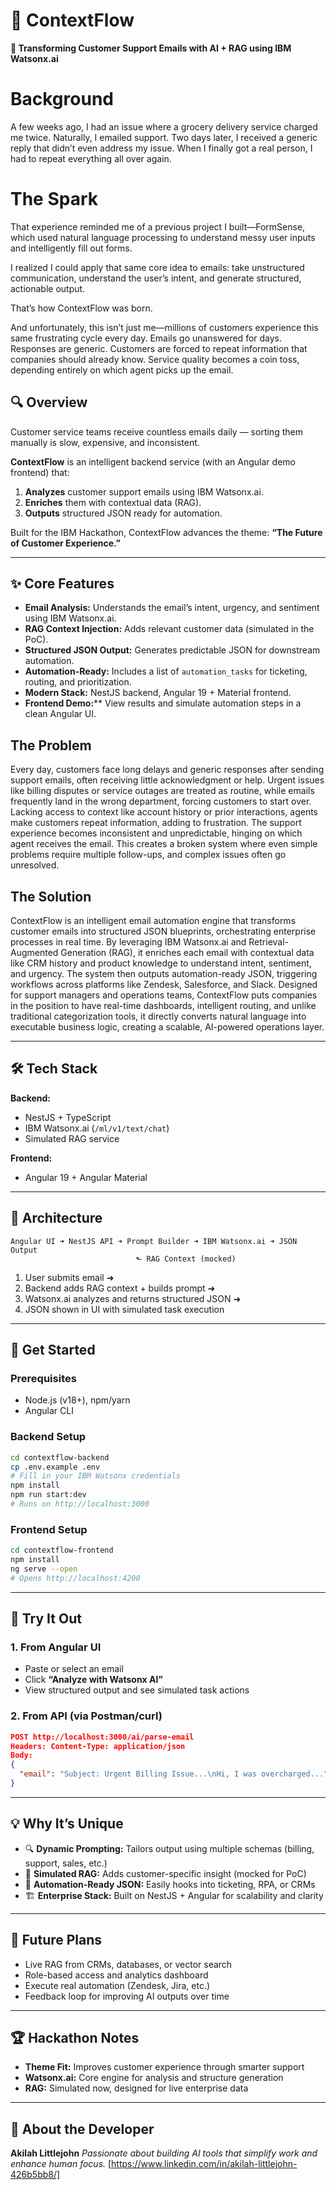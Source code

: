 


# 🌊 ContextFlow

**🚀 Transforming Customer Support Emails with AI + RAG using IBM Watsonx.ai**
# Background
A few weeks ago, I had an issue where a grocery delivery service charged me twice. Naturally, I emailed support. Two days later, I received a generic reply that didn’t even address my issue. When I finally got a real person, I had to repeat everything all over again.

# The Spark
That experience reminded me of a previous project I built—FormSense, which used natural language processing to understand messy user inputs and intelligently fill out forms.

I realized I could apply that same core idea to emails: take unstructured communication, understand the user’s intent, and generate structured, actionable output.

That’s how ContextFlow was born.

And unfortunately, this isn’t just me—millions of customers experience this same frustrating cycle every day. Emails go unanswered for days. Responses are generic. Customers are forced to repeat information that companies should already know. Service quality becomes a coin toss, depending entirely on which agent picks up the email.
## 🔍 Overview

Customer service teams receive countless emails daily — sorting them manually is slow, expensive, and inconsistent.

**ContextFlow** is an intelligent backend service (with an Angular demo frontend) that:

1. **Analyzes** customer support emails using IBM Watsonx.ai.
2. **Enriches** them with contextual data (RAG).
3. **Outputs** structured JSON ready for automation.

Built for the IBM Hackathon, ContextFlow advances the theme:
**“The Future of Customer Experience.”**

---

## ✨ Core Features

* **Email Analysis:** Understands the email’s intent, urgency, and sentiment using IBM Watsonx.ai.
* **RAG Context Injection:** Adds relevant customer data (simulated in the PoC).
* **Structured JSON Output:** Generates predictable JSON for downstream automation.
* **Automation-Ready:** Includes a list of `automation_tasks` for ticketing, routing, and prioritization.
* **Modern Stack:** NestJS backend, Angular 19 + Material frontend.
* **Frontend Demo:**** View results and simulate automation steps in a clean Angular UI.

**The Problem**
---
Every day, customers face long delays and generic responses after sending support emails, often receiving little acknowledgment or help. Urgent issues like billing disputes or service outages are treated as routine, while emails frequently land in the wrong department, forcing customers to start over. Lacking access to context like account history or prior interactions, agents make customers repeat information, adding to frustration. The support experience becomes inconsistent and unpredictable, hinging on which agent receives the email. This creates a broken system where even simple problems require multiple follow-ups, and complex issues often go unresolved.

**The Solution**
---
ContextFlow is an intelligent email automation engine that transforms customer emails into structured JSON blueprints, orchestrating enterprise processes in real time. By leveraging IBM Watsonx.ai and Retrieval-Augmented Generation (RAG), it enriches each email with contextual data like CRM history and product knowledge to understand intent, sentiment, and urgency. The system then outputs automation-ready JSON, triggering workflows across platforms like Zendesk, Salesforce, and Slack. Designed for support managers and operations teams, ContextFlow puts companies in the position to have real-time dashboards, intelligent routing, and unlike traditional categorization tools, it directly converts natural language into executable business logic, creating a scalable, AI-powered operations layer.


---

## 🛠️ Tech Stack

**Backend:**

* NestJS + TypeScript
* IBM Watsonx.ai (`/ml/v1/text/chat`)
* Simulated RAG service

**Frontend:**

* Angular 19 + Angular Material

---

## 🧱 Architecture

```
Angular UI ➜ NestJS API ➜ Prompt Builder ➜ IBM Watsonx.ai ➜ JSON Output
                            ⬑ RAG Context (mocked)
```

1. User submits email ➜
2. Backend adds RAG context + builds prompt ➜
3. Watsonx.ai analyzes and returns structured JSON ➜
4. JSON shown in UI with simulated task execution

---

## 🚀 Get Started

### Prerequisites

* Node.js (v18+), npm/yarn
* Angular CLI

### Backend Setup

```bash
cd contextflow-backend
cp .env.example .env
# Fill in your IBM Watsonx credentials
npm install
npm run start:dev
# Runs on http://localhost:3000
```

### Frontend Setup

```bash
cd contextflow-frontend
npm install
ng serve --open
# Opens http://localhost:4200
```

---

## 🧪 Try It Out

### 1. From Angular UI

* Paste or select an email
* Click **“Analyze with Watsonx AI”**
* View structured output and see simulated task actions

### 2. From API (via Postman/curl)

```json
POST http://localhost:3000/ai/parse-email
Headers: Content-Type: application/json
Body:
{
  "email": "Subject: Urgent Billing Issue...\nHi, I was overcharged..."
}
```

---

## 💡 Why It’s Unique

* 🔍 **Dynamic Prompting:** Tailors output using multiple schemas (billing, support, sales, etc.)
* 🧠 **Simulated RAG:** Adds customer-specific insight (mocked for PoC)
* 🔄 **Automation-Ready JSON:** Easily hooks into ticketing, RPA, or CRMs
* 🏗️ **Enterprise Stack:** Built on NestJS + Angular for scalability and clarity

---

## 🔮 Future Plans

* Live RAG from CRMs, databases, or vector search
* Role-based access and analytics dashboard
* Execute real automation (Zendesk, Jira, etc.)
* Feedback loop for improving AI outputs over time

---

## 🏆 Hackathon Notes

* **Theme Fit:** Improves customer experience through smarter support
* **Watsonx.ai:** Core engine for analysis and structure generation
* **RAG:** Simulated now, designed for live enterprise data

---

## 👤 About the Developer

**Akilah Littlejohn**
*Passionate about building AI tools that simplify work and enhance human focus.*
\[https://www.linkedin.com/in/akilah-littlejohn-426b5bb8/]


